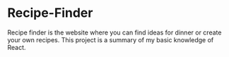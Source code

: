 # Recipe-Finder
Recipe finder is the website where you can find ideas for dinner or  create your own recipes. This project is a summary of my basic knowledge of React.
